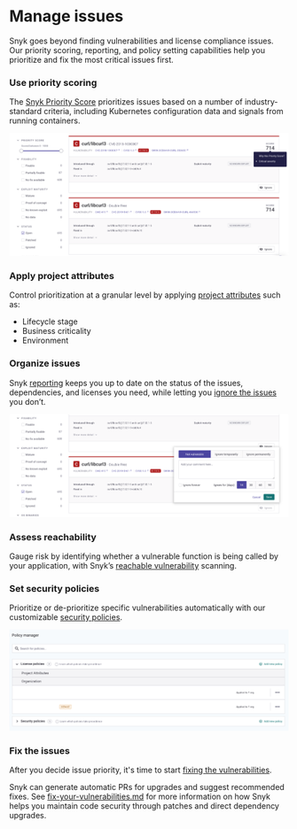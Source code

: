 # Manage issues

Snyk goes beyond finding vulnerabilities and license compliance issues. Our priority scoring, reporting, and policy setting capabilities help you prioritize and fix the most critical issues first.

### Use priority scoring

The [Snyk Priority Score](../fixing-and-prioritizing-issues/issue-management/priority-score.md) prioritizes issues based on a number of industry-standard criteria, including Kubernetes configuration data and signals from running containers.

![](<../../.gitbook/assets/image (292).png>)

### Apply project attributes <a href="#h.r3thgse7qt7n" id="h.r3thgse7qt7n"></a>

Control prioritization at a granular level by applying [project attributes](../../snyk-web-ui/introduction-to-snyk-projects/project-attributes.md) such as:

* Lifecycle stage
* Business criticality
* Environment

### Organize issues

Snyk [reporting](../fixing-and-prioritizing-issues/broken-reference/) keeps you up to date on the status of the issues, dependencies, and licenses you need, while letting you [ignore the issues](../fixing-and-prioritizing-issues/issue-management/ignore-issues.md) you don’t.

![](<../../.gitbook/assets/image (312) (1).png>)

### Assess reachability <a href="#h.ts3kx23p4m7p" id="h.ts3kx23p4m7p"></a>

Gauge risk by identifying whether a vulnerable function is being called by your application, with Snyk’s [reachable vulnerability](../fixing-and-prioritizing-issues/issue-management/reachable-vulnerabilities.md) scanning.

### Set security policies

Prioritize or de-prioritize specific vulnerabilities automatically with our customizable [security policies](../fixing-and-prioritizing-issues/security-policies/).

![](<../../.gitbook/assets/image (112) (1).png>)

### Fix the issues

After you decide issue priority, it's time to start [fixing the vulnerabilities](../fixing-and-prioritizing-issues/starting-to-fix-vulnerabilities/).

Snyk can generate automatic PRs for upgrades and suggest recommended fixes. See [fix-your-vulnerabilities.md](../fixing-and-prioritizing-issues/starting-to-fix-vulnerabilities/fix-your-vulnerabilities.md "mention") for more information on how Snyk helps you maintain code security through patches and direct dependency upgrades.
